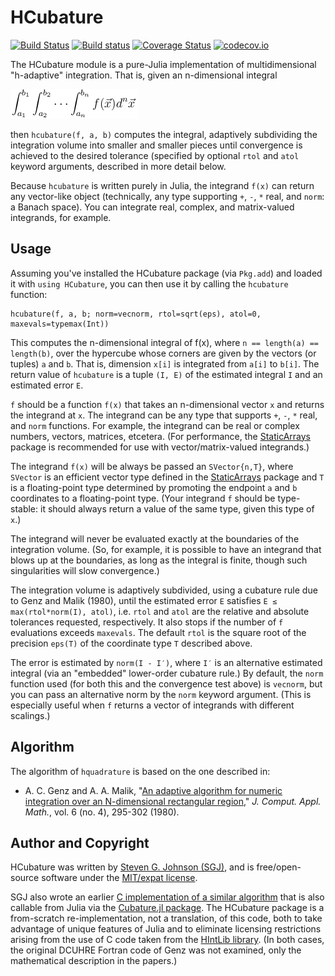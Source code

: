 # HCubature

[![Build Status](https://travis-ci.org/stevengj/HCubature.jl.svg?branch=master)](https://travis-ci.org/stevengj/HCubature.jl)
[![Build status](https://ci.appveyor.com/api/projects/status/olda8nsbsp7yn41n?svg=true)](https://ci.appveyor.com/project/StevenGJohnson/hcubature-jl)
[![Coverage Status](https://coveralls.io/repos/stevengj/HCubature.jl/badge.svg?branch=master&service=github)](https://coveralls.io/github/stevengj/HCubature.jl?branch=master)
[![codecov.io](http://codecov.io/github/stevengj/HCubature.jl/coverage.svg?branch=master)](http://codecov.io/github/stevengj/HCubature.jl?branch=master)

The HCubature module is a pure-Julia implementation of
multidimensional "h-adaptive" integration.  That is, given
an n-dimensional integral

![n-dimensional integral](integral.png)

then `hcubature(f, a, b)` computes the integral, adaptively subdividing
the integration volume into smaller and smaller pieces until convergence
is achieved to the desired tolerance (specified by optional `rtol` and
`atol` keyword arguments, described in more detail below.

Because `hcubature` is written purely in Julia, the integrand `f(x)`
can return any vector-like object (technically, any type supporting
`+`, `-`, `*` real, and `norm`: a Banach space).  You can integrate
real, complex, and matrix-valued integrands, for example.

## Usage

Assuming you've installed the HCubature package (via `Pkg.add`) and
loaded it with `using HCubature`, you can then use it by calling
the `hcubature` function:

    hcubature(f, a, b; norm=vecnorm, rtol=sqrt(eps), atol=0, maxevals=typemax(Int))

This computes the n-dimensional integral of f(x), where `n == length(a) == length(b)`,
over the hypercube whose corners are given by the vectors (or tuples) `a` and `b`.
That is, dimension `x[i]` is integrated from `a[i]` to `b[i]`.  The
return value of `hcubature` is a tuple `(I, E)` of the estimated integral
`I` and an estimated error `E`.

`f` should be a function `f(x)` that takes an n-dimensional vector `x`
and returns the integrand at `x`.   The integrand can be any type that supports
`+`, `-`, `*` real, and `norm` functions.  For example, the integrand
can be real or complex numbers, vectors, matrices, etcetera.
(For performance, the [StaticArrays](https://github.com/JuliaArrays/StaticArrays.jl)
package is recommended for use with vector/matrix-valued integrands.)

The integrand `f(x)` will be always be passed an `SVector{n,T}`,
where `SVector` is an efficient vector type defined in the [StaticArrays](https://github.com/JuliaArrays/StaticArrays.jl)
package and `T` is a floating-point type determined by promoting
the endpoint `a` and `b` coordinates to a floating-point type.
(Your integrand `f` should be type-stable: it should always return
a value of the same type, given this type of `x`.)

The integrand will never be evaluated exactly at the boundaries of the
integration volume.  (So, for example, it is possible to have an
integrand that blows up at the boundaries, as long as the integral
is finite, though such singularities will slow convergence.)

The integration volume is adaptively subdivided, using a cubature
rule due to Genz and Malik (1980), until the estimated error `E`
satisfies `E ≤ max(rtol*norm(I), atol)`, i.e. `rtol` and `atol` are
the relative and absolute tolerances requested, respectively.
It also stops if the number of `f` evaluations exceeds `maxevals`.
The default `rtol` is the square root of the precision `eps(T)`
of the coordinate type `T` described above.

The error is estimated by `norm(I - I′)`, where `I′` is an alternative
estimated integral (via an "embedded" lower-order cubature rule.)
By default, the `norm` function used (for both this and the convergence
test above) is `vecnorm`, but you can pass an alternative norm by
the `norm` keyword argument.  (This is especially useful when `f`
returns a vector of integrands with different scalings.)

## Algorithm

The algorithm of `hquadrature` is based on the one described in:

* A. C. Genz and A. A. Malik, "[An adaptive algorithm for numeric integration over an N-dimensional rectangular region](https://doi.org/10.1016/0771-050X(80)90039-X)," *J. Comput. Appl. Math.*, vol. 6 (no. 4), 295-302 (1980).

## Author and Copyright

HCubature was written by [Steven G. Johnson
(SGJ)](http://math.mit.edu/~stevenj/), and is free/open-source
software under the [MIT/expat license](LICENSE.md).

SGJ also wrote an earlier [C implementation of a similar
algorithm](http://ab-initio.mit.edu/wiki/index.php/Cubature) that is
also callable from Julia via the [Cubature.jl
package](https://github.com/stevengj/Cubature.jl).  The HCubature
package is a from-scratch re-implementation, not a translation, of
this code, both to take advantage of unique features of Julia and to
eliminate licensing restrictions arising from the use of C code taken
from the [HIntLib library](http://mint.sbg.ac.at/HIntLib/).   (In both
cases, the original DCUHRE Fortran code of Genz was not examined, only
the mathematical description in the papers.)
